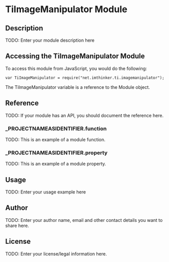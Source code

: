 # TiImageManipulator Module

## Description

TODO: Enter your module description here

## Accessing the TiImageManipulator Module

To access this module from JavaScript, you would do the following:

	var TiImageManipulator = require("net.imthinker.ti.imagemanipulator");

The TiImageManipulator variable is a reference to the Module object.	

## Reference

TODO: If your module has an API, you should document
the reference here.

### ___PROJECTNAMEASIDENTIFIER__.function

TODO: This is an example of a module function.

### ___PROJECTNAMEASIDENTIFIER__.property

TODO: This is an example of a module property.

## Usage

TODO: Enter your usage example here

## Author

TODO: Enter your author name, email and other contact
details you want to share here. 

## License

TODO: Enter your license/legal information here.
